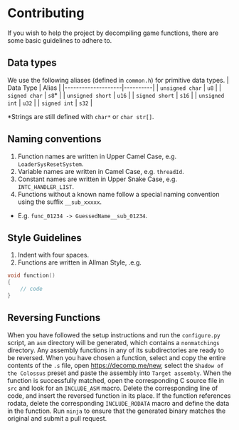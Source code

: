 # Contributing
If you wish to help the project by decompiling game functions, there are some basic guidelines to adhere to.

## Data types
We use the following aliases (defined in ``common.h``) for primitive data types.
| Data Type          | Alias    |
|--------------------|----------|
| ``unsigned char``  | ``u8``   |
| ``signed char``    | ``s8``*  |
| ``unsigned short`` | ``u16``  |
| ``signed short``   | ``s16``  |
| ``unsigned int``   | ``u32``  |
| ``signed int``     | ``s32``  |

*Strings are still defined with ``char*`` or ``char str[]``.

## Naming conventions

1. Function names are written in Upper Camel Case, e.g. ``LoaderSysResetSystem``.
2. Variable names are written in Camel Case, e.g. ``threadId``.
3. Constant names are written in Upper Snake Case, e.g. ``INTC_HANDLER_LIST``.
4. Functions without a known name follow a special naming convention using the suffix ``__sub_xxxxx``.
- E.g. ``func_01234 -> GuessedName__sub_01234``.

## Style Guidelines
1. Indent with four spaces.
2. Functions are written in Allman Style, .e.g. 
```c
void function()
{
    // code
}
```

## Reversing Functions
When you have followed the setup instructions and run the ``configure.py`` script, an ``asm`` directory will be generated, which contains a ``nonmatchings`` directory. Any assembly functions in any of its subdirectories are ready to be reversed. When you have chosen a function, select and copy the entire contents of the ``.s`` file, 
open https://decomp.me/new, select the ``Shadow of the Colossus`` preset and paste the assembly into ``Target assembly``. When the function is successfully matched, open the corresponding C source file in ``src`` and look for an ``INCLUDE_ASM`` macro. Delete the corresponding line of code, and insert the reversed function in its place.
If the function references rodata, delete the corresponding ``INCLUDE_RODATA`` macro and define the data in the function. Run ``ninja`` to ensure that the generated binary matches the original and submit a pull request.
